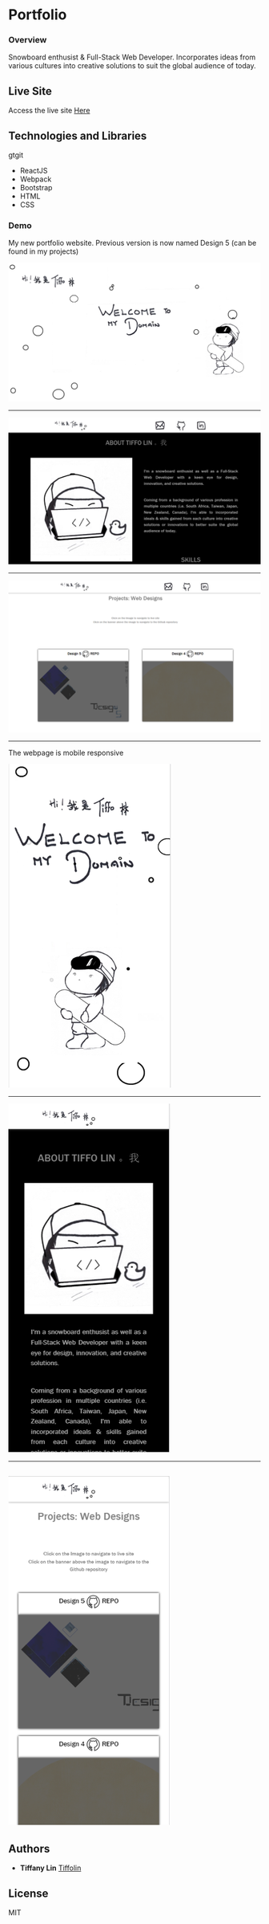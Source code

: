 # Portfolio
### Overview
Snowboard enthusist & Full-Stack Web Developer. Incorporates ideas from various cultures into creative solutions to suit the global audience of today.

## Live Site

Access the live site [Here](http://www.tiffolin.com)

## Technologies and Libraries
gtgit
* ReactJS
* Webpack
* Bootstrap
* HTML
* CSS

### Demo
My new portfolio website. Previous version is now named Design 5 (can be found in my projects)

![](screenshot/1.PNG)      


---
![](screenshot/2.PNG)      


---
![](screenshot/3.PNG)      


---
The webpage is mobile responsive

![](screenshot/4.PNG) 


--- 
![](screenshot/5.PNG)   


--- 

![](screenshot/6.PNG)   
---
## Authors
* **Tiffany Lin**         [Tiffolin](https://github.com/Tiffolin)


## License
MIT
